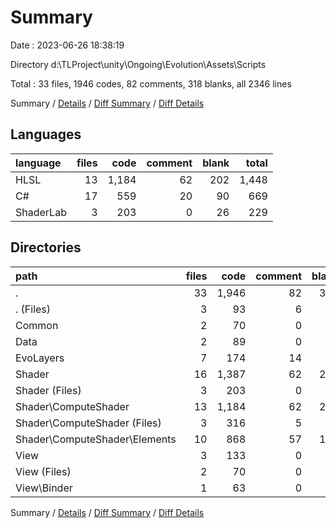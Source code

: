 # Summary

Date : 2023-06-26 18:38:19

Directory d:\\TLProject\\unity\\Ongoing\\Evolution\\Assets\\Scripts

Total : 33 files,  1946 codes, 82 comments, 318 blanks, all 2346 lines

Summary / [Details](details.md) / [Diff Summary](diff.md) / [Diff Details](diff-details.md)

## Languages
| language | files | code | comment | blank | total |
| :--- | ---: | ---: | ---: | ---: | ---: |
| HLSL | 13 | 1,184 | 62 | 202 | 1,448 |
| C# | 17 | 559 | 20 | 90 | 669 |
| ShaderLab | 3 | 203 | 0 | 26 | 229 |

## Directories
| path | files | code | comment | blank | total |
| :--- | ---: | ---: | ---: | ---: | ---: |
| . | 33 | 1,946 | 82 | 318 | 2,346 |
| . (Files) | 3 | 93 | 6 | 16 | 115 |
| Common | 2 | 70 | 0 | 9 | 79 |
| Data | 2 | 89 | 0 | 10 | 99 |
| EvoLayers | 7 | 174 | 14 | 31 | 219 |
| Shader | 16 | 1,387 | 62 | 228 | 1,677 |
| Shader (Files) | 3 | 203 | 0 | 26 | 229 |
| Shader\\ComputeShader | 13 | 1,184 | 62 | 202 | 1,448 |
| Shader\\ComputeShader (Files) | 3 | 316 | 5 | 62 | 383 |
| Shader\\ComputeShader\\Elements | 10 | 868 | 57 | 140 | 1,065 |
| View | 3 | 133 | 0 | 24 | 157 |
| View (Files) | 2 | 70 | 0 | 12 | 82 |
| View\\Binder | 1 | 63 | 0 | 12 | 75 |

Summary / [Details](details.md) / [Diff Summary](diff.md) / [Diff Details](diff-details.md)